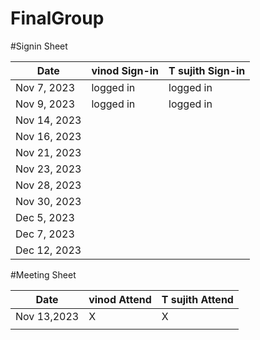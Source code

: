 # FinalGroup

#Signin Sheet

| Date        | vinod Sign-in    | T sujith Sign-in |
|-------------|------------------|------------------|
| Nov 7, 2023 |     logged in    |     logged in    |
| Nov 9, 2023 |     logged in    |     logged in    |              
| Nov 14, 2023|                  |                  |
| Nov 16, 2023|                  |                  |
| Nov 21, 2023|                  |                  |
| Nov 23, 2023|                  |                  |
| Nov 28, 2023|                  |                  |
| Nov 30, 2023|                  |                  |
| Dec 5, 2023 |                  |                  |
| Dec 7, 2023 |                  |                  |
| Dec 12, 2023|                  |                  |







#Meeting Sheet

| Date        |   vinod Attend   | T sujith Attend  |
|-------------|------------------|------------------|
| Nov 13,2023 |       X          |         X        |
|             |                  |                  |              
